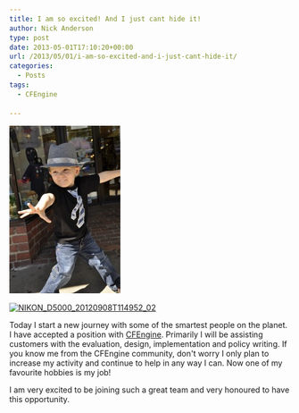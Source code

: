 ```yaml
---
title: I am so excited! And I just cant hide it!
author: Nick Anderson
type: post
date: 2013-05-01T17:10:20+00:00
url: /2013/05/01/i-am-so-excited-and-i-just-cant-hide-it/
categories:
  - Posts
tags:
  - CFEngine

---
```


![Excitement](/bryan.jpg)

[<img class="alignright  wp-image-1181" alt="NIKON_D5000_20120908T114952_02" src="images/wp-content/uploads/2013/05/NIKON_D5000_20120908T114952_02.jpg" width="294" height="442" srcset="images/wp-content/uploads/2013/05/NIKON_D5000_20120908T114952_02.jpg 1360w,  199w, images/wp-content/uploads/2013/05/NIKON_D5000_20120908T114952_02-680x1024.jpg 680w" sizes="(max-width: 294px) 100vw, 294px" />][1]

Today I start a new journey with some of the smartest people on the planet. I have accepted a position with <a href="https://cfengine.com/" target="_blank">CFEngine</a>. Primarily I will be assisting customers with the evaluation, design, implementation and policy writing. If you know me from the CFEngine community, don't worry I only plan to increase my activity and continue to help in any way I can. Now one of my favourite hobbies is my job!

I am very excited to be joining such a great team and very honoured to have this opportunity.

[1]: http://www.cmdln.org/images/wp-content/uploads/2013/05/NIKON_D5000_20120908T114952_02.jpg
